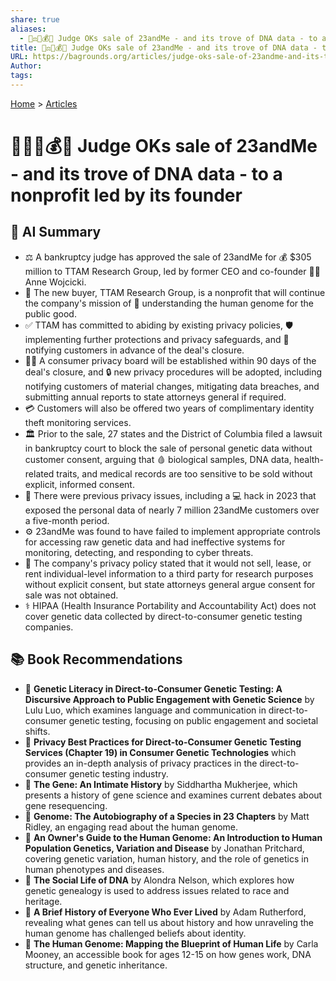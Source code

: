 ```yaml
---
share: true
aliases:
  - 🧑‍⚖️🧬💰🤝 Judge OKs sale of 23andMe - and its trove of DNA data - to a nonprofit led by its founder
title: 🧑‍⚖️🧬💰🤝 Judge OKs sale of 23andMe - and its trove of DNA data - to a nonprofit led by its founder
URL: https://bagrounds.org/articles/judge-oks-sale-of-23andme-and-its-trove-of-dna-data-to-a-nonprofit-led-by-its-founder
Author: 
tags: 
---
```

[Home](../index.md) > [Articles](./index.md)  
# 🧑‍⚖️🧬💰🤝 Judge OKs sale of 23andMe - and its trove of DNA data - to a nonprofit led by its founder  
  
## 🤖 AI Summary  
* ⚖️ A bankruptcy judge has approved the sale of 23andMe for 💰 $305 million to TTAM Research Group, led by former CEO and co-founder 👩‍🔬 Anne Wojcicki.  
* 🤝 The new buyer, TTAM Research Group, is a nonprofit that will continue the company's mission of 🧬 understanding the human genome for the public good.  
* ✅ TTAM has committed to abiding by existing privacy policies, 🛡️ implementing further protections and privacy safeguards, and 📧 notifying customers in advance of the deal's closure.  
* 🧑‍⚖️ A consumer privacy board will be established within 90 days of the deal's closure, and 🔒 new privacy procedures will be adopted, including notifying customers of material changes, mitigating data breaches, and submitting annual reports to state attorneys general if required.  
* 💳 Customers will also be offered two years of complimentary identity theft monitoring services.  
* 🏛️ Prior to the sale, 27 states and the District of Columbia filed a lawsuit in bankruptcy court to block the sale of personal genetic data without customer consent, arguing that 🩸 biological samples, DNA data, health-related traits, and medical records are too sensitive to be sold without explicit, informed consent.  
* 🚨 There were previous privacy issues, including a 💻 hack in 2023 that exposed the personal data of nearly 7 million 23andMe customers over a five-month period.  
* ⚙️ 23andMe was found to have failed to implement appropriate controls for accessing raw genetic data and had ineffective systems for monitoring, detecting, and responding to cyber threats.  
* 📜 The company's privacy policy stated that it would not sell, lease, or rent individual-level information to a third party for research purposes without explicit consent, but state attorneys general argue consent for sale was not obtained.  
* ⚕️ HIPAA (Health Insurance Portability and Accountability Act) does not cover genetic data collected by direct-to-consumer genetic testing companies.  
  
## 📚 Book Recommendations  
* 📖 **Genetic Literacy in Direct-to-Consumer Genetic Testing: A Discursive Approach to Public Engagement with Genetic Science** by Lulu Luo, which examines language and communication in direct-to-consumer genetic testing, focusing on public engagement and societal shifts.  
* 📖 **Privacy Best Practices for Direct-to-Consumer Genetic Testing Services (Chapter 19) in Consumer Genetic Technologies** which provides an in-depth analysis of privacy practices in the direct-to-consumer genetic testing industry.  
* 📖 **The Gene: An Intimate History** by Siddhartha Mukherjee, which presents a history of gene science and examines current debates about gene resequencing.  
* 📖 **Genome: The Autobiography of a Species in 23 Chapters** by Matt Ridley, an engaging read about the human genome.  
* 📖 **An Owner's Guide to the Human Genome: An Introduction to Human Population Genetics, Variation and Disease** by Jonathan Pritchard, covering genetic variation, human history, and the role of genetics in human phenotypes and diseases.  
* 📖 **The Social Life of DNA** by Alondra Nelson, which explores how genetic genealogy is used to address issues related to race and heritage.  
* 📖 **A Brief History of Everyone Who Ever Lived** by Adam Rutherford, revealing what genes can tell us about history and how unraveling the human genome has challenged beliefs about identity.  
* 📖 **The Human Genome: Mapping the Blueprint of Human Life** by Carla Mooney, an accessible book for ages 12-15 on how genes work, DNA structure, and genetic inheritance.